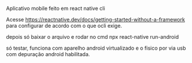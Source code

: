 Aplicativo mobile feito em react native cli

Acesse https://reactnative.dev/docs/getting-started-without-a-framework para configurar de acordo com o que ocli exige.

depois só baixar o arquivo e rodar no cmd npx react-native run-android

só testar, funciona com aparelho android virtualizado e o fisico por via usb com depuração android habilitada.
